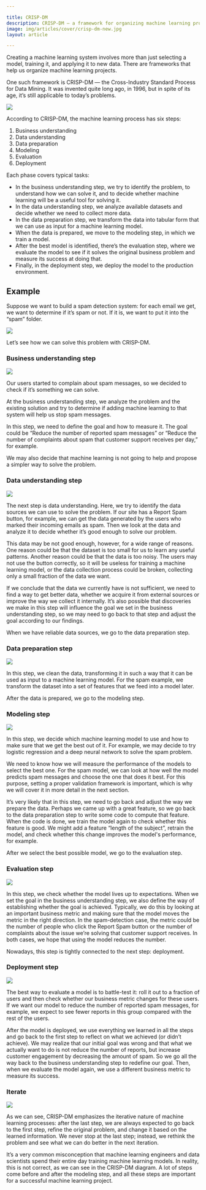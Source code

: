 ```yaml
---

title: CRISP-DM
description: CRISP-DM — a framework for organizing machine learning projects
image: img/articles/cover/crisp-dm-new.jpg
layout: article

---
```


Creating a machine learning system involves more than just selecting a model, training it, and applying it to new data. There are frameworks that help us organize machine learning projects.

One such framework is CRISP-DM — the Cross-Industry Standard Process for Data Mining. It was invented quite long ago, in 1996, but in spite of its age, it’s still applicable to today’s problems.


<img class="img-fluid" src="/img/articles/crisp-dm/crisp_dm.svg">


According to CRISP-DM, the machine learning process has six steps:

1. Business understanding
2. Data understanding
3. Data preparation
4. Modeling
5. Evaluation
6. Deployment


Each phase covers typical tasks:

*   In the business understanding step, we try to identify the problem, to understand how we can solve it, and to decide whether machine learning will be a useful tool for solving it.
*   In the data understanding step, we analyze available datasets and decide whether we need to collect more data.
*   In the data preparation step, we transform the data into tabular form that we can use as input for a machine learning model.
*   When the data is prepared, we move to the modeling step, in which we train a model.
*   After the best model is identified, there’s the evaluation step, where we evaluate the model to see if it solves the original business problem and measure its success at doing that.
*   Finally, in the deployment step, we deploy the model to the production environment.




## Example

Suppose we want to build a spam detection system: for each email we get, we want to determine if it’s spam or not. If it is, we want to put it into the “spam” folder.

<img class="img-fluid" src="/img/articles/crisp-dm/spam-model.svg">


Let’s see how we can solve this problem with CRISP-DM.



### Business understanding step

<img class="img-fluid" src="/img/articles/crisp-dm/step1-business-understanding.svg">

Our users started to complain about spam messages, so we decided to check if it’s something we can solve.

At the business understanding step, we analyze the problem and the existing solution and try to determine if adding machine learning to that system will help us stop spam messages.

In this step, we need to define the goal and how to measure it. The goal could be “Reduce the number of reported spam messages” or “Reduce the number of complaints about spam that customer support receives per day,” for example.

We may also decide that machine learning is not going to help and propose a simpler way to solve the problem.




### Data understanding step

<img class="img-fluid" src="/img/articles/crisp-dm/step2-data-understanding.svg">


The next step is data understanding. Here, we try to identify the data sources we can use to solve the problem. If our site has a Report Spam button, for example, we can get the data generated by the users who marked their incoming emails as spam. Then we look at the data and analyze it to decide whether it’s good enough to solve our problem.

This data may be not good enough, however, for a wide range of reasons. One reason could be that the dataset is too small for us to learn any useful patterns. Another reason could be that the data is too noisy. The users may not use the button correctly, so it will be useless for training a machine learning model, or the data collection process could be broken, collecting only a small fraction of the data we want.

If we conclude that the data we currently have is not sufficient, we need to find a way to get better data, whether we acquire it from external sources or improve the way we collect it internally. It’s also possible that discoveries we make in this step will influence the goal we set in the business understanding step, so we may need to go back to that step and adjust the goal according to our findings.

When we have reliable data sources, we go to the data preparation step.



### Data preparation step

<img class="img-fluid" src="/img/articles/crisp-dm/step3-data-preparation.svg">


In this step, we clean the data, transforming it in such a way that it can be used as input to a machine learning model. For the spam example, we transform the dataset into a set of features that we feed into a model later.

After the data is prepared, we go to the modeling step.



### Modeling step

<img class="img-fluid" src="/img/articles/crisp-dm/step4-modeling.svg">


In this step, we decide which machine learning model to use and how to make sure that we get the best out of it. For example, we may decide to try logistic regression and a deep neural network to solve the spam problem.

We need to know how we will measure the performance of the models to select the best one. For the spam model, we can look at how well the model predicts spam messages and choose the one that does it best. For this purpose, setting a proper validation framework is important, which is why we will cover it in more detail in the next section.

It’s very likely that in this step, we need to go back and adjust the way we prepare the data. Perhaps we came up with a great feature, so we go back to the data preparation step to write some code to compute that feature. When the code is done, we train the model again to check whether this feature is good. We might add a feature “length of the subject”, retrain the model, and check whether this change improves the model's performance, for example.

After we select the best possible model, we go to the evaluation step.



### Evaluation step

<img class="img-fluid" src="/img/articles/crisp-dm/step5-evaluation.svg">

In this step, we check whether the model lives up to expectations. When we set the goal in the business understanding step, we also define the way of establishing whether the goal is achieved. Typically, we do this by looking at an important business metric and making sure that the model moves the metric in the right direction. In the spam-detection case, the metric could be the number of people who click the Report Spam button or the number of complaints about the issue we’re solving that customer support receives. In both cases, we hope that using the model reduces the number.

Nowadays, this step is tightly connected to the next step: deployment.



### Deployment step

<img class="img-fluid" src="/img/articles/crisp-dm/step6-deployment.svg">

The best way to evaluate a model is to battle-test it: roll it out to a fraction of users and then check whether our business metric changes for these users. If we want our model to reduce the number of reported spam messages, for example, we expect to see fewer reports in this group compared with the rest of the users.

After the model is deployed, we use everything we learned in all the steps and go back to the first step to reflect on what we achieved (or didn’t achieve). We may realize that our initial goal was wrong and that what we actually want to do is not reduce the number of reports, but increase customer engagement by decreasing the amount of spam. So we go all the way back to the business understanding step to redefine our goal. Then, when we evaluate the model again, we use a different business metric to measure its success.




### Iterate

<img class="img-fluid" src="/img/articles/crisp-dm/crisp_dm.svg">

As we can see, CRISP-DM emphasizes the iterative nature of machine learning processes: after the last step, we are always expected to go back to the first step, refine the original problem, and change it based on the learned information. We never stop at the last step; instead, we rethink the problem and see what we can do better in the next iteration.

It’s a very common misconception that machine learning engineers and data scientists spend their entire day training machine learning models. In reality, this is not correct, as we can see in the CRISP-DM diagram. A lot of steps come before and after the modeling step, and all these steps are important for a successful machine learning project.
